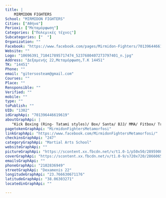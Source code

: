 ```yaml
---
title: |
    MIRMIDON FIGHTERS
School: "MIRMIDON FIGHTERS"
Cities: ["Αθήνα"]
Perioxi: ["Μεταμόρφωση"]
Categories: ["Πολεμικές τέχνες"]
Subcategories: ["  "]
Organization: ""
Facebook: "https://www.facebook.com/pages/Mirmidon-Fighters/701396446619619?fref=ts"
Website: ""
Logo: "10696391_710417895717474_5237680407273797401_n.jpg"
Address: "Δεξαμενής 22,Μεταμόρφωση,Τ.Κ 14451"
TK: "14451"
Phone: ""
email: "gitersosteam@gmail.com"
Courses: ""
Place: ""
Rensponsible: ""
Verified: ""
mobile: ""
type: ""
toPublish: ""
UID: "1302"
idGraphApi: "701396446619619"
aboutGraphApi: | 
   "Kick Boxing (Ring- Tatami styles)/ Box/ Santa/ BJJ/ MMA/ Fitbox/ Trx/ Functional training/ Personal training "
pagetokenGraphApi: "MirmidonFightersMetamorfosi"
linkGraphApi: "https://www.facebook.com/MirmidonFightersMetamorfosi/"
checkinsGraphApi: "247"
categoryGraphApi: "Martial Arts School"
websiteGraphApi: ""
pictureGraphApi: "https://scontent.xx.fbcdn.net/v/t1.0-1/p50x50/28959084_1655280751231179_7210994412961463652_n.jpg?oh=ac6b8c47838a8a33e1717d5adfd5f591&amp;oe=5B35EA45"
coverGraphApi: "https://scontent.xx.fbcdn.net/v/t1.0-9/s720x720/28660654_1655281057897815_6252833288980487890_n.jpg?oh=b2e9049f1020e15466608a5a4f3b4931&amp;oe=5B3FEAE3"
emailsGraphApi: ""
phoneGraphApi: "2102836949"
streetGraphApi: "Dexamenis 22"
longitudeGraphApi: "23.766630671176"
latitudeGraphApi: "38.06303271"
locatedinGraphApi: ""

---
```




